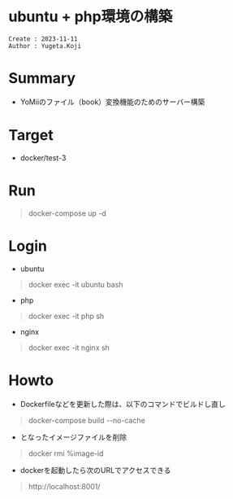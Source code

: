 ubuntu + php環境の構築
===
```
Create : 2023-11-11
Author : Yugeta.Koji
```

# Summary
- YoMiiのファイル（book）変換機能のためのサーバー構築

# Target
- docker/test-3

# Run
> docker-compose up -d

# Login
- ubuntu
> docker exec -it ubuntu bash

- php
> docker exec -it php sh

- nginx
> docker exec -it nginx sh

# Howto
- Dockerfileなどを更新した際は、以下のコマンドでビルドし直し
> docker-compose build --no-cache

- <none>となったイメージファイルを削除
> docker rmi %image-id

- dockerを起動したら次のURLでアクセスできる
> http://localhost:8001/